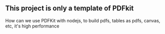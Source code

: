 ## This project is only a template of PDFkit

How can we use PDFKit with nodejs, to build pdfs, tables as pdfs, canvas, etc, it's high performance
